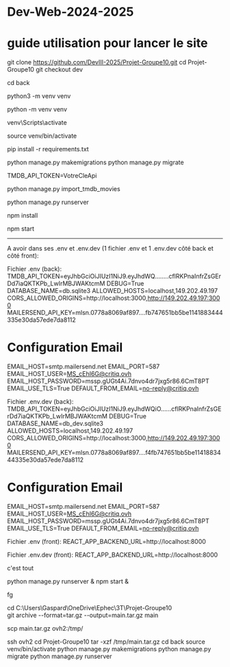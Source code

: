 # Dev-Web-2024-2025
# guide utilisation pour lancer le site

<!-- On clone le repo, on se rend dans le projet et on active la branche dev -->
git clone https://github.com/DevIII-2025/Projet-Groupe10.git 
cd Projet-Groupe10
git checkout dev

<!-- on crée un venv dans le dossier back/ pour éviter les conflits (seulement les projets en python) -->

cd back
<!-- (sous linux et mac) -->
python3 -m venv venv
<!-- (sous windows) -->
python -m venv venv

<!-- on active le venv (sous window) -->
venv\\Scripts\\activate

<!-- (sous linux et mac) -->
source venv/bin/activate 

<!-- une fois dans le venv on peut maintenant installer les dépendances nécessaire 
on commence par les requirements -->
pip install -r requirements.txt

<!-- on crée la DB -->
python manage.py makemigrations
python manage.py migrate

<!-- on crée un nouveau fichier qui s'appelle .env (toujours dans back/) et on ajoute le token api qu'il faut récupérer sur le site tmdb --> 

TMDB_API_TOKEN=VotreCleApi

<!-- voici un exemple de fichier .env :
TMDB_API_TOKEN=eyJhbGciOiJIUzI1NiJ9.....Dd7iaQKTKPb_LwIrMBJWAKtcmM
 -->

<!-- on revient dans le terminal du back et on peut importer une centaine de films de l'api tmdb -->
python manage.py import_tmdb_movies

<!-- si tout se passe bien il devrait s'afficher en vert un truc du genre : "100 films importés avec succes !"
<!-- Maintenant qu'on est bon, on peut faire tourner le back -->

python manage.py runserver

<!-- pas oublier de sauver les fichiers à chaque fois ! -->


<!-- maintenant on se rend côté frontend dans un autre terminal et on fait les installations nécessaire -->
npm install

<!-- et on peut lancer le front -->
npm start


-----------------------

A avoir dans ses .env et .env.dev (1 fichier .env et 1 .env.dev côté back et côté front):

Fichier .env (back):
TMDB_API_TOKEN=eyJhbGciOiJIUzI1NiJ9.eyJhdWQ........cflRKPnaInfrZsGErDd7iaQKTKPb_LwIrMBJWAKtcmM
DEBUG=True
DATABASE_NAME=db.sqlite3
ALLOWED_HOSTS=localhost,149.202.49.197
CORS_ALLOWED_ORIGINS=http://localhost:3000,http://149.202.49.197:3000
MAILERSEND_API_KEY=mlsn.0778a8069af897....fb747651bb5be1141883444335e30da57ede7da8112


# Configuration Email
EMAIL_HOST=smtp.mailersend.net
EMAIL_PORT=587
EMAIL_HOST_USER=MS_cEhI6G@critiq.ovh
EMAIL_HOST_PASSWORD=mssp.gUGt4Ai.7dnvo4dr7jxg5r86.6CmT8PT
EMAIL_USE_TLS=True
DEFAULT_FROM_EMAIL=no-reply@critiq.ovh



Fichier .env.dev (back):
TMDB_API_TOKEN=eyJhbGciOiJIUzI1NiJ9.eyJhdWQiO......cflRKPnaInfrZsGErDd7iaQKTKPb_LwIrMBJWAKtcmM
DEBUG=True
DATABASE_NAME=db_dev.sqlite3
ALLOWED_HOSTS=localhost,149.202.49.197
CORS_ALLOWED_ORIGINS=http://localhost:3000,http://149.202.49.197:3000
MAILERSEND_API_KEY=mlsn.0778a8069af897....f4fb747651bb5be1141883444335e30da57ede7da8112


# Configuration Email
EMAIL_HOST=smtp.mailersend.net
EMAIL_PORT=587
EMAIL_HOST_USER=MS_cEhI6G@critiq.ovh
EMAIL_HOST_PASSWORD=mssp.gUGt4Ai.7dnvo4dr7jxg5r86.6CmT8PT
EMAIL_USE_TLS=True
DEFAULT_FROM_EMAIL=no-reply@critiq.ovh


Fichier .env (front):
REACT_APP_BACKEND_URL=http://localhost:8000 


Fichier .env.dev (front):
REACT_APP_BACKEND_URL=http://localhost:8000

c'est tout 

<!-- pour lancer la commande dans le vps et qu'il tourne tout le temps c'est : -->
python manage.py runserver &
npm start &

<!-- et pour en sortir c'est :  -->
fg

<!-- commandes déploiement production -->
<!-- 1.	On your local or CI machine, run: -->
cd C:\Users\Gaspard\OneDrive\Ephec\3T\Projet-Groupe10\
git archive --format=tar.gz --output=main.tar.gz main
<!-- 2.	Send it to the server: -->
scp main.tar.gz ovh2:/tmp/
<!-- 3.	SSH into server and unpack: -->
ssh ovh2
cd Projet-Groupe10
tar -xzf /tmp/main.tar.gz 
cd back
source venv/bin/activate 
python manage.py makemigrations
python manage.py migrate
python manage.py runserver 
